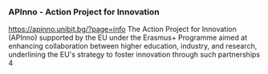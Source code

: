 
### APInno - Action Project for Innovation
https://apinno.unibit.bg/?page=info
The Action Project for Innovation (APInno) supported by the EU under the Erasmus+ Programme aimed at enhancing collaboration between higher education, industry, and research, underlining the EU's strategy to foster innovation through such partnerships
4